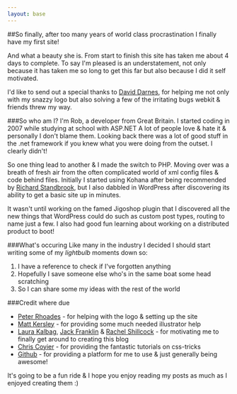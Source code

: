 ```yaml
---
layout: base
---
```


##So finally, after too many years of world class procrastination I finally have my first site!

And what a beauty she is. From start to finish this site has taken me about 4 days to complete. To say I'm pleased is an understatement, not only because it has taken me so long to get this far but also because I did it self motivated.

I'd like to send out a special thanks to [David Darnes](http://twitter.com/daviddarnes), for helping me not only with my snazzy logo but also solving a few of the irritating bugs webkit & friends threw my way.

###So who am I?
I'm Rob, a developer from Great Britain. I started coding in 2007 while studying at school with ASP.NET A lot of people love & hate it & personally I don't blame them. Looking back  there was a lot of good stuff in the .net framework if you knew what you were doing from the outset. I clearly didn't!

So one thing lead to another & I made the switch to PHP. Moving over was a breath of fresh air from the often complicated world of xml config files & code behind files. Initially I started using Kohana after being recommended by [Richard Standbrook](http://twitter.com/richstandbrook), but I also dabbled in WordPress after discovering its ability to get a basic site up in minutes.

It wasn't until working on the famed Jigoshop plugin that I discovered all the new things that WordPress could do such as custom post types, routing to name just a few. I also had good fun learning about working on a distributed product to boot!

###What's occuring
Like many in the industry I decided I should start writing some of my *lightbulb* moments down so:
1. I have a reference to check if I've forgotten anything
2. Hopefully I save someone else who's in the same boat some head scratching
3. So I can share some my ideas with the rest of the world

###Credit where due

* [Peter Rhoades](http://twitter.com/createdbypete) - for helping with the logo & setting up the site
* [Matt Kersley](http://twitter.com/kersley) - for providing some much needed illustrator help
* [Laura Kalbag](http://twitter.com/laurakalbag), [Jack Franklin](http://twitter.com/Jack_Franklin) & [Rachel Shillcock](http://twitter.com/missrachilli) - for motivating me to finally get around to creating this blog
* [Chris Coyier](http://twitter.com/chriscoyier) - for providing the fantastic tutorials on css-tricks
* [Github](http://github.com) - for providing a platform for me to use & just generally being awesome!


It's going to be a fun ride & I hope you enjoy reading my posts as much as I enjoyed creating them :)